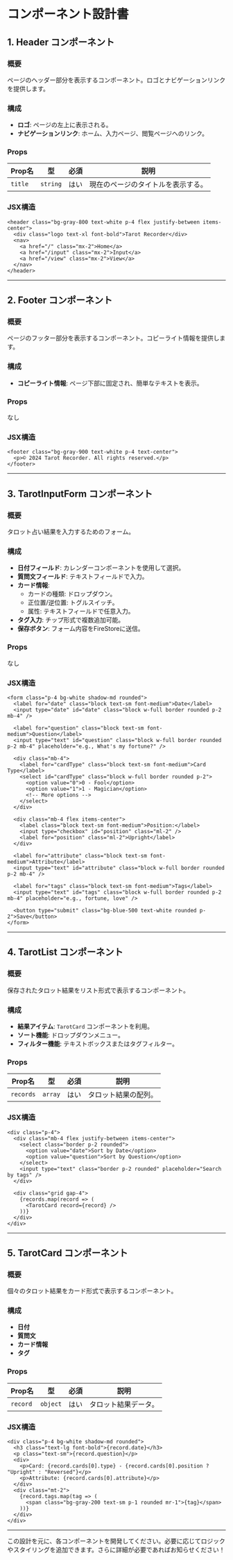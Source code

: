 
# コンポーネント設計書

## **1. Header コンポーネント**
### 概要
ページのヘッダー部分を表示するコンポーネント。ロゴとナビゲーションリンクを提供します。

### 構成
- **ロゴ**: ページの左上に表示される。
- **ナビゲーションリンク**: ホーム、入力ページ、閲覧ページへのリンク。

### Props
| Prop名  | 型       | 必須 | 説明                  |
|---------|----------|------|-----------------------|
| `title` | `string` | はい | 現在のページのタイトルを表示する。 |

### JSX構造
```tsx
<header class="bg-gray-800 text-white p-4 flex justify-between items-center">
  <div class="logo text-xl font-bold">Tarot Recorder</div>
  <nav>
    <a href="/" class="mx-2">Home</a>
    <a href="/input" class="mx-2">Input</a>
    <a href="/view" class="mx-2">View</a>
  </nav>
</header>
```

---

## **2. Footer コンポーネント**
### 概要
ページのフッター部分を表示するコンポーネント。コピーライト情報を提供します。

### 構成
- **コピーライト情報**: ページ下部に固定され、簡単なテキストを表示。

### Props
なし

### JSX構造
```tsx
<footer class="bg-gray-900 text-white p-4 text-center">
  <p>© 2024 Tarot Recorder. All rights reserved.</p>
</footer>
```

---

## **3. TarotInputForm コンポーネント**
### 概要
タロット占い結果を入力するためのフォーム。

### 構成
- **日付フィールド**: カレンダーコンポーネントを使用して選択。
- **質問文フィールド**: テキストフィールドで入力。
- **カード情報**:
  - カードの種類: ドロップダウン。
  - 正位置/逆位置: トグルスイッチ。
  - 属性: テキストフィールドで任意入力。
- **タグ入力**: チップ形式で複数追加可能。
- **保存ボタン**: フォーム内容をFireStoreに送信。

### Props
なし

### JSX構造
```tsx
<form class="p-4 bg-white shadow-md rounded">
  <label for="date" class="block text-sm font-medium">Date</label>
  <input type="date" id="date" class="block w-full border rounded p-2 mb-4" />

  <label for="question" class="block text-sm font-medium">Question</label>
  <input type="text" id="question" class="block w-full border rounded p-2 mb-4" placeholder="e.g., What's my fortune?" />

  <div class="mb-4">
    <label for="cardType" class="block text-sm font-medium">Card Type</label>
    <select id="cardType" class="block w-full border rounded p-2">
      <option value="0">0 - Fool</option>
      <option value="1">1 - Magician</option>
      <!-- More options -->
    </select>
  </div>

  <div class="mb-4 flex items-center">
    <label class="block text-sm font-medium">Position:</label>
    <input type="checkbox" id="position" class="ml-2" />
    <label for="position" class="ml-2">Upright</label>
  </div>

  <label for="attribute" class="block text-sm font-medium">Attribute</label>
  <input type="text" id="attribute" class="block w-full border rounded p-2 mb-4" />

  <label for="tags" class="block text-sm font-medium">Tags</label>
  <input type="text" id="tags" class="block w-full border rounded p-2 mb-4" placeholder="e.g., fortune, love" />

  <button type="submit" class="bg-blue-500 text-white rounded p-2">Save</button>
</form>
```

---

## **4. TarotList コンポーネント**
### 概要
保存されたタロット結果をリスト形式で表示するコンポーネント。

### 構成
- **結果アイテム**: `TarotCard` コンポーネントを利用。
- **ソート機能**: ドロップダウンメニュー。
- **フィルター機能**: テキストボックスまたはタグフィルター。

### Props
| Prop名      | 型       | 必須 | 説明                               |
|-------------|----------|------|------------------------------------|
| `records`   | `array`  | はい | タロット結果の配列。               |

### JSX構造
```tsx
<div class="p-4">
  <div class="mb-4 flex justify-between items-center">
    <select class="border p-2 rounded">
      <option value="date">Sort by Date</option>
      <option value="question">Sort by Question</option>
    </select>
    <input type="text" class="border p-2 rounded" placeholder="Search by tags" />
  </div>
  
  <div class="grid gap-4">
    {records.map(record => (
      <TarotCard record={record} />
    ))}
  </div>
</div>
```

---

## **5. TarotCard コンポーネント**
### 概要
個々のタロット結果をカード形式で表示するコンポーネント。

### 構成
- **日付**
- **質問文**
- **カード情報**
- **タグ**

### Props
| Prop名    | 型      | 必須 | 説明                    |
|-----------|---------|------|-------------------------|
| `record`  | `object` | はい | タロット結果データ。    |

### JSX構造
```tsx
<div class="p-4 bg-white shadow-md rounded">
  <h3 class="text-lg font-bold">{record.date}</h3>
  <p class="text-sm">{record.question}</p>
  <div>
    <p>Card: {record.cards[0].type} - {record.cards[0].position ? "Upright" : "Reversed"}</p>
    <p>Attribute: {record.cards[0].attribute}</p>
  </div>
  <div class="mt-2">
    {record.tags.map(tag => (
      <span class="bg-gray-200 text-sm p-1 rounded mr-1">{tag}</span>
    ))}
  </div>
</div>
```

---

この設計を元に、各コンポーネントを開発してください。必要に応じてロジックやスタイリングを追加できます。さらに詳細が必要であればお知らせください！
